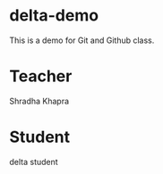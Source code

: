 # delta-demo
This is a demo for Git and Github class.

# Teacher
Shradha Khapra

# Student
delta student
